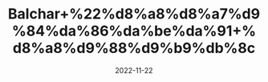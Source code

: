 ---
title: 'Balchar+%22%d8%a8%d8%a7%d9%84%da%86%da%be%da%91+%d8%a8%d9%88%d9%b9%db%8c'
date: '2022-11-22' 
metatag: '' 
inventory: '0' 
draft: false 
# meta description 
shortDescripton: 'Jatamansi%22+It+reduces+dandruff.+Balchar+oil+has+antimicrobial+and+anti-inflammatory+properties+that+may+help+reduce+dandruff+symptoms+and+prevents+greying+%26+scalp+infections.'
description: 'Herbs+%d8%ac%da%91%db%8c+%d8%a8%d9%88%d9%b9%db%8c'
longdescription: ''
tags: ''
brand: ''
subCategory: ''
unit: '10 gm-Pk'
sellCount: '0'
featured: True
# product Price
price: '30.0'
# Product Short Description
shortDescription: 'Jatamansi%22+It+reduces+dandruff.+Balchar+oil+has+antimicrobial+and+anti-inflammatory+properties+that+may+help+reduce+dandruff+symptoms+and+prevents+greying+%26+scalp+infections.'
productID: '1219C5E6-9B2A-ED11-9968-005056B3A416'
type: 'products'
category: 'Herbs+%d8%ac%da%91%db%8c+%d8%a8%d9%88%d9%b9%db%8c' 
thumnailproduct: 'https://eraconnect.blob.core.windows.net/product-images/aminsaddiquidawakhana/1219C5E6-9B2A-ED11-9968-005056B3A416.webp' 
images:
  - image: 'https://eraconnect.blob.core.windows.net/product-images/aminsaddiquidawakhana/1219C5E6-9B2A-ED11-9968-005056B3A416.webp'  
Variants:
---